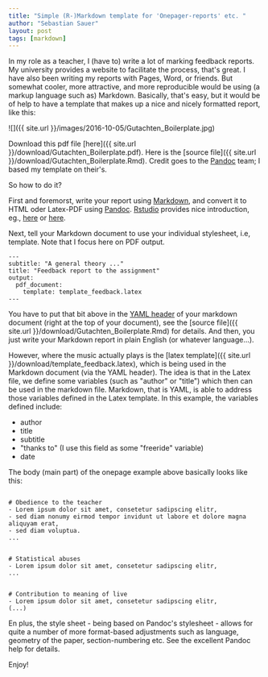 ```yaml
---
title: "Simple (R-)Markdown template for 'Onepager-reports' etc. "
author: "Sebastian Sauer"
layout: post
tags: [markdown]
---
```




In my role as a teacher, I (have to) write a lot of marking feedback reports. My university provides a website to facilitate the process, that's great. I have also been writing my reports with Pages, Word, or friends. But somewhat cooler, more attractive, and more reproducible would be using (a markup language such as) Markdown. Basically, that's easy, but it would be of help to have a template that makes up a nice and nicely formatted report, like this:

![]({{ site.url }}/images/2016-10-05/Gutachten_Boilerplate.jpg)

Download this pdf file [here]({{ site.url }}/download/Gutachten_Boilerplate.pdf). Here is the [source file]({{ site.url }}/download/Gutachten_Boilerplate.Rmd). Credit goes to the [Pandoc](http://pandoc.org) team; I based my template on their's.

So how to do it?

First and foremorst, write your report using [Markdown](https://daringfireball.net/projects/markdown/), and convert it to HTML oder Latex-PDF using [Pandoc](http://pandoc.org). [Rstudio](https://www.rstudio.com) provides nice introduction, eg., [here](http://rmarkdown.rstudio.com/lesson-1.html) or [here](https://blog.rstudio.org/2014/06/18/r-markdown-v2/).

Next, tell your Markdown document to use your individual stylesheet, i.e, template. Note that I focus here on PDF output.


```
---
subtitle: "A general theory ..."
title: "Feedback report to the assignment"
output:
  pdf_document:
    template: template_feedback.latex   
---

```




You have to put that bit above in the [YAML header](http://rmarkdown.rstudio.com/html_document_format.html) of your markdown document (right at the top of your document), see the [source file]({{ site.url }}/download/Gutachten_Boilerplate.Rmd) for details. And then, you just write your Markdown report in plain English (or whatever language...).

However, where the music actually plays is the [latex template]({{ site.url }}/download/template_feedback.latex), which is being used in the Markdown document (via the YAML header). The idea is that in the Latex file, we define some variables (such as "author" or "title") which then can be used in the markdown file. Markdown, that is YAML, is able to address those variables defined in the Latex template. In this example, the variables defined include:

- author
- title
- subtitle
- "thanks to" (I use this field as some "freeride" variable)
- date



The body (main part) of the onepage example above basically looks like this:


```

# Obedience to the teacher
- Lorem ipsum dolor sit amet, consetetur sadipscing elitr, 
- sed diam nonumy eirmod tempor invidunt ut labore et dolore magna aliquyam erat, 
- sed diam voluptua. 
...


# Statistical abuses
- Lorem ipsum dolor sit amet, consetetur sadipscing elitr,
...


# Contribution to meaning of live
- Lorem ipsum dolor sit amet, consetetur sadipscing elitr, 
(...)

```


En plus, the style sheet - being based on Pandoc's stylesheet - allows for quite a number of more format-based adjustments such as language, geometry of the paper, section-numbering etc. See the excellent Pandoc help for details.

Enjoy!






